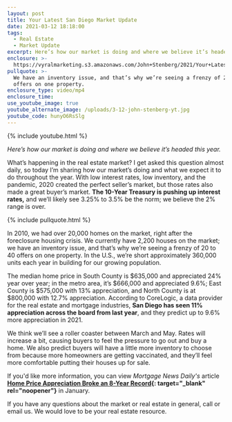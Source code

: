 ```yaml
---
layout: post
title: Your Latest San Diego Market Update
date: 2021-03-12 18:18:00
tags:
  - Real Estate
  - Market Update
excerpt: Here’s how our market is doing and where we believe it’s headed this year.
enclosure: >-
  https://vyralmarketing.s3.amazonaws.com/John+Stenberg/2021/Your+Latest+San+Diego+Market+Update.mp4
pullquote: >-
  We have an inventory issue, and that’s why we’re seeing a frenzy of 20 to 40
  offers on one property.
enclosure_type: video/mp4
enclosure_time:
use_youtube_image: true
youtube_alternate_image: /uploads/3-12-john-stenberg-yt.jpg
youtube_code: hunyO6RsSlg
---
```

{% include youtube.html %}

*Here’s how our market is doing and where we believe it’s headed this year.*

What’s happening in the real estate market? I get asked this question almost daily, so today I’m sharing how our market’s doing and what we expect it to do throughout the year. With low interest rates, low inventory, and the pandemic, 2020 created the perfect seller’s market, but those rates also made a great buyer’s market. **The 10-Year Treasury is pushing up interest rates,** and we’ll likely see 3.25% to 3.5% be the norm; we believe the 2% range is over.

{% include pullquote.html %}

In 2010, we had over 20,000 homes on the market, right after the foreclosure housing crisis. We currently have 2,200 houses on the market; we have an inventory issue, and that’s why we’re seeing a frenzy of 20 to 40 offers on one property. In the U.S., we’re short approximately 360,000 units each year in building for our growing population.&nbsp;

The median home price in South County is $635,000 and appreciated 24% year over year; in the metro area, it’s $666,000 and appreciated 9.6%; East County is $575,000 with 13% appreciation, and North County is at $800,000 with 12.7% appreciation. According to CoreLogic, a data provider for the real estate and mortgage industries, **San Diego has seen 11% appreciation across the board from last year**, and they predict up to 9.6% more appreciation in 2021.

We think we’ll see a roller coaster between March and May. Rates will increase a bit, causing buyers to feel the pressure to go out and buy a home. We also predict buyers will have a little more inventory to choose from because more homeowners are getting vaccinated, and they’ll feel more comfortable putting their houses up for sale.

If you'd like more information, you can view&nbsp;*Mortgage News Daily's* article **[Home Price Appreciation Broke an 8-Year Record](https://urldefense.com/v3/__http:/send.alta.org/link.cfm?r=XmrK4F4YaeodRcYnG3we8w**A&amp;pe=gypajOkdpDMcpnxJHeZbRitJRAssIKj4AuzyIx9VuNk-TuuOfgn715KFwyyrhf5i3-eMHiG--sZPgcllUE1JFw**A&amp;t=5XlGfwWejHAe04bpSaQUHg**A__;fn5-fn5-!!L1aKtqoz4WY!K8Nn-IKp2NY5Z3CIrEfVb5GncMJdMmnJt7KtinbrhMfG2P0aPDxJvVW1Fq6mkQS8$){: target="_blank" rel="noopener"}** in January.

If you have any questions about the market or real estate in general, call or email us. We would love to be your real estate resource.
